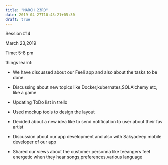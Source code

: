 ```yaml
---
title: "MARCH 23RD"
date: 2019-04-27T10:43:21+05:30
draft: true
---
```

Session #14

March 23,2019

Time: 5-8 pm

things learnt:

* We have discussed about our Feeli app and also about the tasks to be done.

* Discussing about new topics like Docker,kubernates,SQLAlchemy etc, like a game

* Updating ToDo list in trello

* Used mockup tools to design the layout

* Decided about a new idea like to send notification to user about their fav artist

* Discussion about our app development and also with Sakyadeep mobile developer of our app

* Shared our views about the customer personna like teeangers feel energetic when they hear songs,preferences,various language
